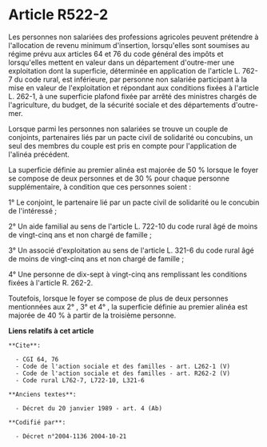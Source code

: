 # Article R522-2

Les personnes non salariées des professions agricoles peuvent prétendre à l'allocation de revenu minimum d'insertion,
lorsqu'elles sont soumises au régime prévu aux articles 64 et 76 du code général des impôts et lorsqu'elles mettent en valeur
dans un département d'outre-mer une exploitation dont la superficie, déterminée en application de l'article L. 762-7 du code
rural, est inférieure, par personne non salariée participant à la mise en valeur de l'exploitation et répondant aux
conditions fixées à l'article L. 262-1, à une superficie plafond fixée par arrêté des ministres chargés de l'agriculture, du
budget, de la sécurité sociale et des départements d'outre-mer.

Lorsque parmi les personnes non salariées se trouve un couple de conjoints, partenaires liés par un pacte civil de solidarité
ou concubins, un seul des membres du couple est pris en compte pour l'application de l'alinéa précédent.

La superficie définie au premier alinéa est majorée de 50 % lorsque le foyer se compose de deux personnes et de 30 % pour
chaque personne supplémentaire, à condition que ces personnes soient :

1° Le conjoint, le partenaire lié par un pacte civil de solidarité ou le concubin de l'intéressé ;

2° Un aide familial au sens de l'article L. 722-10 du code rural âgé de moins de vingt-cinq ans et non chargé de famille ;

3° Un associé d'exploitation au sens de l'article L. 321-6 du code rural âgé de moins de vingt-cinq ans et non chargé de
famille ;

4° Une personne de dix-sept à vingt-cinq ans remplissant les conditions fixées à l'article R. 262-2.

Toutefois, lorsque le foyer se compose de plus de deux personnes mentionnées aux 2° , 3° et 4° , la superficie définie au
premier alinéa est majorée de 40 % à partir de la troisième personne.

**Liens relatifs à cet article**

	**Cite**:

	  - CGI 64, 76
	  - Code de l'action sociale et des familles - art. L262-1 (V)
	  - Code de l'action sociale et des familles - art. R262-2 (V)
	  - Code rural L762-7, L722-10, L321-6

	**Anciens textes**:

	  - Décret du 20 janvier 1989 - art. 4 (Ab)

	**Codifié par**:

	  - Décret n°2004-1136 2004-10-21
